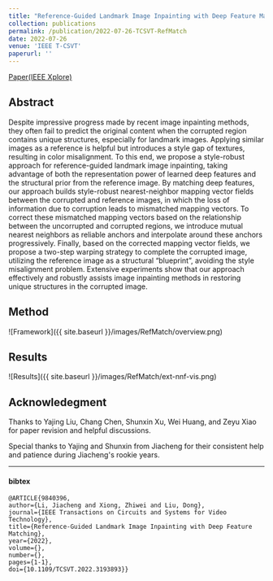 ```yaml
---
title: "Reference-Guided Landmark Image Inpainting with Deep Feature Matching"
collection: publications
permalink: /publication/2022-07-26-TCSVT-RefMatch
date: 2022-07-26
venue: 'IEEE T-CSVT'
paperurl: ''
---
```



[Paper(IEEE Xplore)](https://ieeexplore.ieee.org/document/9840396)

## Abstract

Despite impressive progress made by recent image inpainting methods, they often fail to predict the original content when the corrupted region contains unique structures, especially for landmark images. Applying similar images as a reference is helpful but introduces a style gap of textures, resulting in color misalignment. To this end, we propose a style-robust approach for reference-guided landmark image inpainting, taking advantage of both the representation power of learned deep features and the structural prior from the reference image. By matching deep features, our approach builds style-robust nearest-neighbor mapping vector fields between the corrupted and reference images, in which the loss of information due to corruption leads to mismatched mapping vectors. To correct these mismatched mapping vectors based on the relationship between the uncorrupted and corrupted regions, we introduce mutual nearest neighbors as reliable anchors and interpolate around these anchors progressively. Finally, based on the corrected mapping vector fields, we propose a two-step warping strategy to complete the corrupted image, utilizing the reference image as a structural “blueprint”, avoiding the style misalignment problem. Extensive experiments show that our approach effectively and robustly assists image inpainting methods in restoring unique structures in the corrupted image.


## Method

![Framework]({{ site.baseurl }}/images/RefMatch/overview.png)


## Results

![Results]({{ site.baseurl }}/images/RefMatch/ext-nnf-vis.png)



## Acknowledegment
Thanks to Yajing Liu, Chang Chen, Shunxin Xu, Wei Huang, and Zeyu Xiao for paper revision and helpful discussions.

Special thanks to Yajing and Shunxin from Jiacheng for their consistent help and patience during Jiacheng's rookie years.
 
---

#### bibtex

```
@ARTICLE{9840396,  
author={Li, Jiacheng and Xiong, Zhiwei and Liu, Dong},  
journal={IEEE Transactions on Circuits and Systems for Video Technology},   
title={Reference-Guided Landmark Image Inpainting with Deep Feature Matching},   
year={2022},  
volume={},  
number={},  
pages={1-1},  
doi={10.1109/TCSVT.2022.3193893}}
```
